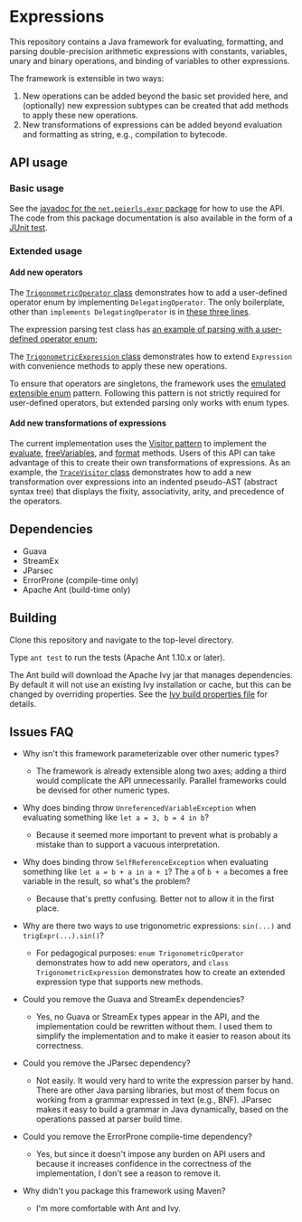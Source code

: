 # Expressions

This repository contains a Java framework for evaluating, formatting, and parsing
double-precision arithmetic expressions with constants, variables, unary and binary operations,
and binding of variables to other expressions.

The framework is extensible in two ways:

1. New operations can be added beyond the basic set provided here,
   and (optionally) new expression subtypes can be created that add methods
   to apply these new operations.
1. New transformations of expressions can be added beyond evaluation
   and formatting as string, e.g., compilation to bytecode.


## API usage

### Basic usage

See the [javadoc for the `net.peierls.expr` package](
  https://tembrel.github.io/expressions/javadoc/
) for how to use the API.
The code from this package documentation is also available
in the form of a [JUnit test](
  src/test/java/net/peierls/expr/BasicUsageTest.java#L10
).

### Extended usage

#### Add new operators

The [`TrigonometricOperator` class](
  src/main/java/net/peierls/expr/TrigonometricOperator.java#L10
) demonstrates how to add a user-defined operator enum
by implementing `DelegatingOperator`. The only boilerplate,
other than `implements DelegatingOperator` is in
[these three lines](
  src/main/java/net/peierls/expr/TrigonometricOperator.java#L24-L26
).

The expression parsing test class has [an example of parsing with
a user-defined operator enum](
  src/test/java/net/peierls/expr/ExtendedExpressionTest.java#L24-L69
);

The [`TrigonometricExpression` class](
  src/main/java/net/peierls/expr/TrigonometricExpression.java#L10
) demonstrates how to extend `Expression`
with convenience methods to apply these
new operations.

To ensure that operators are singletons, the framework uses
the [emulated extensible enum](
  https://drive.google.com/file/d/1qhEaShHhq5-0y4aQMByKzx9SOsKFu6oq/view
) pattern. Following this pattern is not
strictly required for user-defined operators, but extended
parsing only works with enum types.


#### Add new transformations of expressions

The current implementation uses the [Visitor pattern](
  https://drive.google.com/file/d/1k76P9Kl7__hXwp2FVAbvOcwATcphB3gm/view
) to implement the
[evaluate](
  https://tembrel.github.io/expressions/javadoc/net/peierls/expr/Expression.html#evaluate--
),
[freeVariables](
  https://tembrel.github.io/expressions/javadoc/net/peierls/expr/Expression.html#freeVariables--
), and
[format](
  https://tembrel.github.io/expressions/javadoc/net/peierls/expr/Expression.html#format--
) methods.
Users of this API can take advantage of this to create their
own transformations of expressions.
As an example, the [`TraceVisitor` class](
  src/test/java/net/peierls/expr/TraceVisitor.java#L11
) demonstrates how to add a new transformation
over expressions into an indented pseudo-AST (abstract syntax tree)
that displays the fixity, associativity, arity, and precedence
of the operators.

## Dependencies

- Guava
- StreamEx
- JParsec
- ErrorProne (compile-time only)
- Apache Ant (build-time only)


## Building

Clone this repository and navigate to the top-level directory.

Type `ant test` to run the tests (Apache Ant 1.10.x or later).

The Ant build will download the Apache Ivy jar that manages
dependencies.
By default it will not use an existing Ivy installation
or cache, but this can be changed by overriding properties.
See the [Ivy build properties file](
  ivy/build-ivy.properties
) for details.


## Issues FAQ

- Why isn't this framework parameterizable over other numeric types?

  - The framework is already extensible along two axes; adding a third
    would complicate the API unnecessarily. Parallel frameworks could
    be devised for other numeric types.

- Why does binding throw `UnreferencedVariableException` when
  evaluating something like `let a = 3, b = 4 in b`?

  - Because it seemed more important to prevent what is probably
    a mistake than to support a vacuous interpretation.

- Why does binding throw `SelfReferenceException` when evaluating
  something like `let a = b + a in a + 1`? The `a` of `b + a` becomes
  a free variable in the result, so what's the problem?

  - Because that's pretty confusing. Better not to allow it in the first place.

- Why are there two ways to use trigonometric expressions: `sin(...)` and `trigExpr(...).sin()`?

  - For pedagogical purposes:
    `enum TrigonometricOperator` demonstrates how to add new operators,
    and `class TrigonometricExpression` demonstrates how to create an
    extended expression type that supports new methods.

- Could you remove the Guava and StreamEx dependencies?

  - Yes, no Guava or StreamEx types appear in the API, and the implementation
    could be rewritten without them. I used them to simplify the implementation
    and to make it easier to reason about its correctness.

- Could you remove the JParsec dependency?

  - Not easily. It would very hard to write the expression parser by hand.
    There are other Java parsing libraries, but most of them focus on
    working from a grammar expressed in text (e.g., BNF). JParsec
    makes it easy to build a grammar in Java dynamically, based on the
    operations passed at parser build time.

- Could you remove the ErrorProne compile-time dependency?

  - Yes, but since it doesn't impose any burden on API users
    and because it increases confidence in the correctness of
    the implementation, I don't see a reason to remove it.

- Why didn't you package this framework using Maven?

  - I'm more comfortable with Ant and Ivy.
